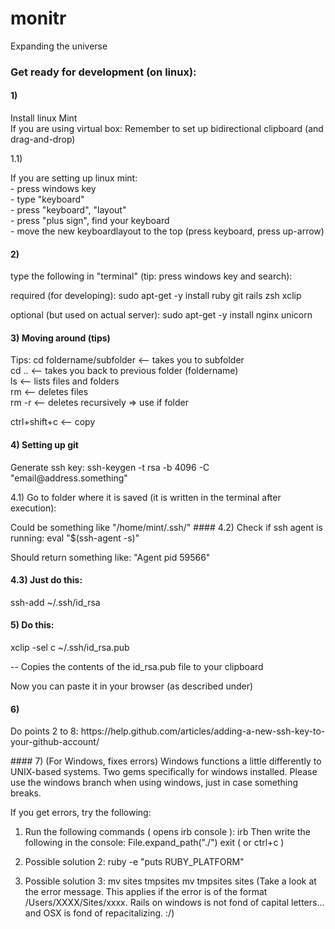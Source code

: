 # monitr
Expanding the universe


### Get ready for development (on linux):
#### 1)

<p>Install linux Mint
<br>If you are using virtual box: Remember to set up bidirectional clipboard (and drag-and-drop)</p>

1.1)
<p>
If you are setting up linux mint:<br>
 - press windows key<br>
 - type "keyboard"<br>
 - press "keyboard", "layout"<br>
 - press "plus sign", find your keyboard<br>
 - move the new keyboardlayout to the top (press keyboard, press up-arrow)<br>
 </p>
 
#### 2)
<p>
type the following in "terminal" (tip: press windows key and search):
</p>

<p>
required (for developing): sudo apt-get -y install ruby git rails zsh xclip
 </p>

<p>
optional (but used on actual server): sudo apt-get -y install nginx unicorn
 </p>

#### 3) Moving around (tips)

<p>
Tips: cd foldername/subfolder <-- takes you to subfolder<br>
cd .. <-- takes you back to previous folder (foldername)<br>
ls <-- lists files and folders <br>
rm <-- deletes files<br>
rm -r <-- deletes recursively => use if folder
 </p>

<p>
ctrl+shift+c <-- copy
 </p>


#### 4) Setting up git

<p>
Generate ssh key:
ssh-keygen -t rsa -b 4096 -C "email@address.something"
 </p>

<p>
4.1) Go to folder where it is saved (it is written in the terminal after execution):
 </p>
Could be something like "/home/mint/.ssh/"
#### 4.2) Check if ssh agent is running:
eval "$(ssh-agent -s)"

<p>
Should return something like: "Agent pid 59566"
 </p>

#### 4.3) Just do this:
<p>
ssh-add ~/.ssh/id_rsa
 </p>

#### 5) Do this:
<p>
xclip -sel c  ~/.ssh/id_rsa.pub
 </p>
<p>
-- Copies the contents of the id_rsa.pub file to your clipboard
 </p>

<p>
Now you can paste it in your browser (as described under)
 </p>

#### 6)
<p>
Do points 2 to 8: https://help.github.com/articles/adding-a-new-ssh-key-to-your-github-account/
 </p>
#### 7) (For Windows, fixes errors)
Windows functions a little differently to UNIX-based systems.
Two gems specifically for windows installed. 
Please use the windows branch when using windows, just in case something breaks.

If you get errors, try the following:
1. Run the following commands ( opens irb console ):
  irb
Then write the following in the console:
  File.expand_path("./")
  exit ( or ctrl+c ) 

2. Possible solution 2:
 ruby -e "puts RUBY_PLATFORM"
3. Possible solution 3:
 mv sites tmpsites
 mv tmpsites sites
(Take a look at the error message. This applies if the error is of the format /Users/XXXX/Sites/xxxx. Rails on windows is not fond of capital letters... and OSX is fond of repacitalizing. :/)
